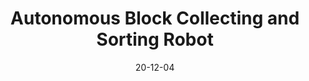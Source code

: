 ---
title: Autonomous Block Collecting and Sorting Robot
layout: default
modal-id: 5
date: 20-12-04
img: mechatronics.png
alt: image-alt
project-date: August - December 2024
client: University of Utah
category: hardware design, controls system design, circuit design, 3D modeling, 3D printing, microcontrollers, robotics, C++, autonomous systems
description: Our team of four designed, manufactured, and programmed a robot to participate in the bi-annual mechanical engineering robotics competition. This robot autonomously navigated a dynamic enviroment, collected and sorted colored blocks, and delivered those blocks to a "home" posiion.
---